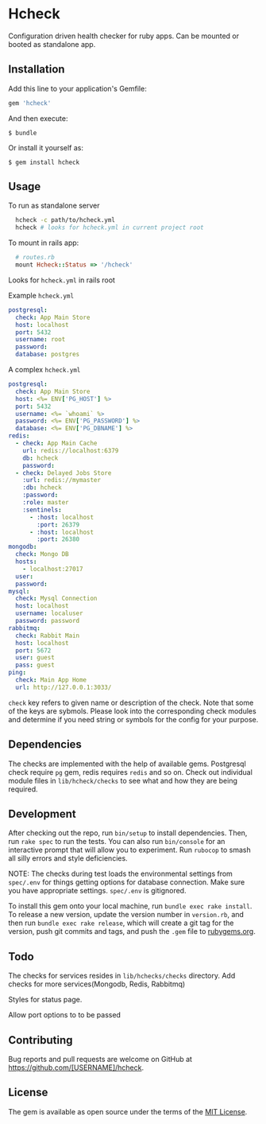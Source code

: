 # Hcheck

Configuration driven health checker for ruby apps. Can be mounted or booted as standalone app.

## Installation

Add this line to your application's Gemfile:

```ruby
gem 'hcheck'
```

And then execute:

    $ bundle

Or install it yourself as:

    $ gem install hcheck

## Usage

To run as standalone server
``` bash
  hcheck -c path/to/hcheck.yml
  hcheck # looks for hcheck.yml in current project root
```

To mount in rails app:
``` ruby
  # routes.rb
  mount Hcheck::Status => '/hcheck'
```
Looks for `hcheck.yml` in rails root

Example `hcheck.yml`
``` yaml
postgresql:
  check: App Main Store
  host: localhost
  port: 5432
  username: root
  password:
  database: postgres

```
A complex `hcheck.yml`
``` yaml
postgresql:
  check: App Main Store
  host: <%= ENV['PG_HOST'] %>
  port: 5432
  username: <%= `whoami` %>
  password: <%= ENV['PG_PASSWORD'] %>
  database: <%= ENV['PG_DBNAME'] %>
redis:
  - check: App Main Cache
    url: redis://localhost:6379
    db: hcheck
    password:
  - check: Delayed Jobs Store
    :url: redis://mymaster
    :db: hcheck
    :password:
    :role: master
    :sentinels:
      - :host: localhost
        :port: 26379
      - :host: localhost
        :port: 26380
mongodb:
  check: Mongo DB
  hosts:
    - localhost:27017
  user:
  password:
mysql:
  check: Mysql Connection
  host: localhost
  username: localuser
  password: password
rabbitmq:
  check: Rabbit Main
  host: localhost
  port: 5672
  user: guest
  pass: guest
ping:
  check: Main App Home
  url: http://127.0.0.1:3033/
```

`check` key refers to given name or description of the check. Note that some of the keys are sybmols. Please look into the corresponding check modules and determine if you need string or symbols for the config for your purpose.

## Dependencies

The checks are implemented with the help of available gems. Postgresql check require `pg` gem, redis requires `redis` and so on. Check out individual module files in `lib/hcheck/checks` to see what and how they are being required.

## Development

After checking out the repo, run `bin/setup` to install dependencies. Then, run `rake spec` to run the tests. You can also run `bin/console` for an interactive prompt that will allow you to experiment. Run `rubocop` to smash all silly errors and style deficiencies.

NOTE: The checks during test loads the environmental settings from `spec/.env` for things getting options for database connection. Make sure you have appropriate settings. `spec/.env` is gitignored.

To install this gem onto your local machine, run `bundle exec rake install`. To release a new version, update the version number in `version.rb`, and then run `bundle exec rake release`, which will create a git tag for the version, push git commits and tags, and push the `.gem` file to [rubygems.org](https://rubygems.org).

## Todo

The checks for services resides in `lib/hchecks/checks` directory. Add checks for more services(Mongodb, Redis, Rabbitmq)

Styles for status page.

Allow port options to to be passed

## Contributing

Bug reports and pull requests are welcome on GitHub at https://github.com/[USERNAME]/hcheck.

## License

The gem is available as open source under the terms of the [MIT License](https://opensource.org/licenses/MIT).
